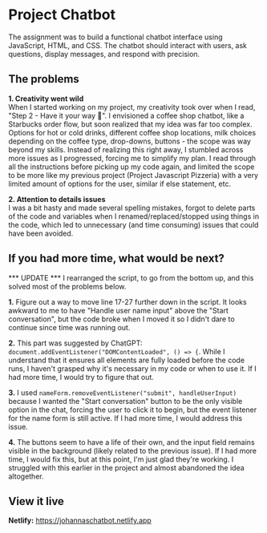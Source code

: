 # Project Chatbot

The assignment was to build a functional chatbot interface using JavaScript, HTML, and CSS. The chatbot should interact with users, ask questions, display messages, and respond with precision. 

## The problems

**1. Creativity went wild**  
When I started working on my project, my creativity took over when I read, "Step 2 - Have it your way 👋". I envisioned a coffee shop chatbot, like a Starbucks order flow, but soon realized that my idea was far too complex. Options for hot or cold drinks, different coffee shop locations, milk choices depending on the coffee type, drop-downs, buttons - the scope was way beyond my skills. Instead of realizing this right away, I stumbled across more issues as I progressed, forcing me to simplify my plan. I read through all the instructions before picking up my code again, and limited the scope to be more like my previous project (Project Javascript Pizzeria) with a very limited amount of options for the user, similar if else statement, etc.

**2. Attention to details issues**  
I was a bit hasty and made several spelling mistakes, forgot to delete parts of the code and variables when I renamed/replaced/stopped using things in the code, which led to unnecessary (and time consuming) issues that could have been avoided. 

## If you had more time, what would be next?

*** UPDATE *** I rearranged the script, to go from the bottom up, and this solved most of the problems below. 

**1.** Figure out a way to move line 17-27 further down in the script. It looks awkward to me to have "Handle user name input" above the "Start conversation", but the code broke when I moved it so I didn't dare to continue since time was running out. 

**2.** This part was suggested by ChatGPT: `document.addEventListener("DOMContentLoaded", () => {`. While I understand that it ensures all elements are fully loaded before the code runs, I haven't grasped why it's necessary in my code or when to use it. If I had more time, I would try to figure that out. 

**3.** I used `nameForm.removeEventListener("submit", handleUserInput)` because I wanted the "Start conversation" button to be the only visible option in the chat, forcing the user to click it to begin, but the event listener for the name form is still active. If I had more time, I would address this issue. 

**4.** The buttons seem to have a life of their own, and the input field remains visible in the background (likely related to the previous issue). If I had more time, I would fix this, but at this point, I'm just glad they're working. I struggled with this earlier in the project and almost abandoned the idea altogether.

## View it live

**Netlify:** https://johannaschatbot.netlify.app

